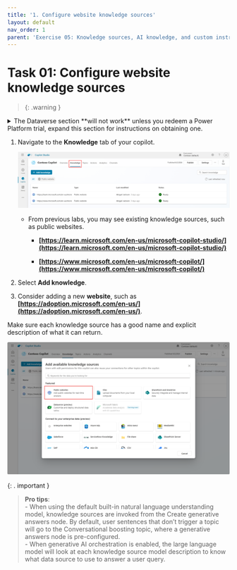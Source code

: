 ```yaml
---
title: '1. Configure website knowledge sources'
layout: default
nav_order: 1
parent: 'Exercise 05: Knowledge sources, AI knowledge, and custom instructions'
---
```


# Task 01: Configure website knowledge sources

>{: .warning }
<details markdown="block">
<summary> The Dataverse section **will not work** unless you redeem a Power Platform trial, expand this section for instructions on obtaining one.</summary>

  ## Get a Free Trial of Microsoft Power Platform

   To obtain a free trial of Microsoft Power Platform, follow these steps:

   1. Navigate to **[https://powerpages.microsoft.com](https://powerpages.microsoft.com)** and click **Try it for free**.

   2. Complete the onscreen instructions by entering your work or school email address (**@lab.CloudPortalCredential(user1).Username**), your country/region, and your phone number.

   3. A new Microsoft Power Platform trial environment will be automatically created for you.

   ### Alternative option
 
   Alternatively, if you're interested in a 30-day free trial of customer engagement applications like Dynamics 365 Sales, Dynamics 365 Customer Service, and Dynamics 365 Marketing:

   1. Visit **[https://trials.dynamics.com](https://trials.dynamics.com)**.

   2. Select the application you want to try.

</details>


1.	Navigate to the **Knowledge** tab of your copilot.

 	![A screenshot of a computer Description automatically generated](../../media/7a267a894f4e7b04258ba5210746f2be.png)

 	- From previous labs, you may see existing knowledge sources, such as public websites.

		- **[https://learn.microsoft.com/en-us/microsoft-copilot-studio/](https://learn.microsoft.com/en-us/microsoft-copilot-studio/)**

		- **[https://www.microsoft.com/en-us/microsoft-copilot/](https://www.microsoft.com/en-us/microsoft-copilot/)**

1.	Select **Add knowledge**.

2.	Consider adding a new **website**, such as **[https://adoption.microsoft.com/en-us/](https://adoption.microsoft.com/en-us/)**.

Make sure each knowledge source has a good name and explicit description of what it can return.

![A screenshot of a computer Description automatically generated](../../media/4d465529933a6f42bee9c647a163d2d2.png)

{: . important }
>**Pro tips**:  
    - When using the default built-in natural language understanding model, knowledge sources are invoked from the Create generative answers node. By default, user sentences that don’t trigger a topic will go to the Conversational boosting topic, where a generative answers node is pre-configured.  
    - When generative AI orchestration is enabled, the large language model will look at each knowledge source model description to know what data source to use to answer a user query.
